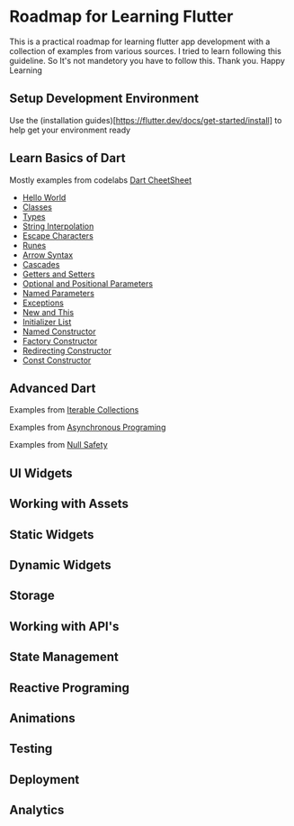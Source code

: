 # Roadmap for Learning Flutter

This is a practical roadmap for learning flutter app development with a collection of examples from various sources.
I tried to learn following this guideline. So It's not mandetory you have to follow this. Thank you. Happy Learning

## Setup Development Environment

Use the (installation guides)[https://flutter.dev/docs/get-started/install] to help get your environment ready

## Learn Basics of Dart

Mostly examples from codelabs [Dart CheetSheet](https://dart.dev/codelabs/dart-cheatsheet)

- [Hello World]()
- [Classes]()
- [Types]()
- [String Interpolation]()
- [Escape Characters]()
- [Runes]()
- [Arrow Syntax]()
- [Cascades]()
- [Getters and Setters]()
- [Optional and Positional Parameters]()
- [Named Parameters]()
- [Exceptions]()
- [New and This]()
- [Initializer List]()
- [Named Constructor]()
- [Factory Constructor]()
- [Redirecting Constructor]()
- [Const Constructor]()

## Advanced Dart

Examples from [Iterable Collections](https://dart.dev/codelabs/iterables)

Examples from [Asynchronous Programing](https://dart.dev/codelabs/async-await)

Examples from [Null Safety](https://dart.dev/codelabs/null-safety)

## UI Widgets

## Working with Assets

## Static Widgets

## Dynamic Widgets

## Storage

## Working with API's

## State Management

## Reactive Programing

## Animations

## Testing

## Deployment

## Analytics
